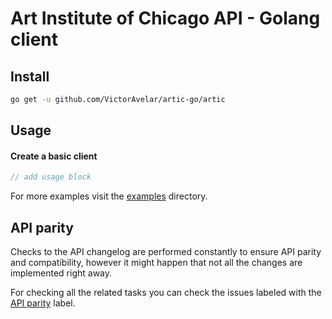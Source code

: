 # Art Institute of Chicago API - Golang client 
## Install
```sh
go get -u github.com/VictorAvelar/artic-go/artic
```

## Usage

#### Create a basic client

```go
// add usage block
```

For more examples visit the [examples](https://github.com/VictorAvelar/artic-go/tree/master/examples) directory.

## API parity

Checks to the API changelog are performed constantly to ensure API parity and compatibility, however it might happen that not all the changes are implemented right away.

For checking all the related tasks you can check the issues labeled with the [API parity](https://github.com/VictorAvelar/artic-go/labels/API%20parity) label.
